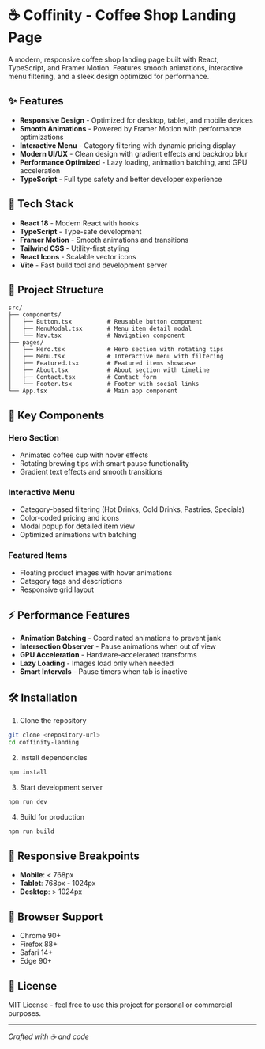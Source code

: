 # ☕ Coffinity - Coffee Shop Landing Page

A modern, responsive coffee shop landing page built with React, TypeScript, and Framer Motion. Features smooth animations, interactive menu filtering, and a sleek design optimized for performance.

## ✨ Features

- **Responsive Design** - Optimized for desktop, tablet, and mobile devices
- **Smooth Animations** - Powered by Framer Motion with performance optimizations
- **Interactive Menu** - Category filtering with dynamic pricing display
- **Modern UI/UX** - Clean design with gradient effects and backdrop blur
- **Performance Optimized** - Lazy loading, animation batching, and GPU acceleration
- **TypeScript** - Full type safety and better developer experience

## 🚀 Tech Stack

- **React 18** - Modern React with hooks
- **TypeScript** - Type-safe development
- **Framer Motion** - Smooth animations and transitions
- **Tailwind CSS** - Utility-first styling
- **React Icons** - Scalable vector icons
- **Vite** - Fast build tool and development server

## 📁 Project Structure

```
src/
├── components/
│   ├── Button.tsx          # Reusable button component
│   ├── MenuModal.tsx       # Menu item detail modal
│   └── Nav.tsx             # Navigation component
├── pages/
│   ├── Hero.tsx            # Hero section with rotating tips
│   ├── Menu.tsx            # Interactive menu with filtering
│   ├── Featured.tsx        # Featured items showcase
│   ├── About.tsx           # About section with timeline
│   ├── Contact.tsx         # Contact form
│   └── Footer.tsx          # Footer with social links
└── App.tsx                 # Main app component
```

## 🎨 Key Components

### Hero Section
- Animated coffee cup with hover effects
- Rotating brewing tips with smart pause functionality
- Gradient text effects and smooth transitions

### Interactive Menu
- Category-based filtering (Hot Drinks, Cold Drinks, Pastries, Specials)
- Color-coded pricing and icons
- Modal popup for detailed item view
- Optimized animations with batching

### Featured Items
- Floating product images with hover animations
- Category tags and descriptions
- Responsive grid layout

## ⚡ Performance Features

- **Animation Batching** - Coordinated animations to prevent jank
- **Intersection Observer** - Pause animations when out of view
- **GPU Acceleration** - Hardware-accelerated transforms
- **Lazy Loading** - Images load only when needed
- **Smart Intervals** - Pause timers when tab is inactive

## 🛠️ Installation

1. Clone the repository
```bash
git clone <repository-url>
cd coffinity-landing
```

2. Install dependencies
```bash
npm install
```

3. Start development server
```bash
npm run dev
```

4. Build for production
```bash
npm run build
```

## 📱 Responsive Breakpoints

- **Mobile**: < 768px
- **Tablet**: 768px - 1024px
- **Desktop**: > 1024px

## 🎯 Browser Support

- Chrome 90+
- Firefox 88+
- Safari 14+
- Edge 90+

## 📄 License

MIT License - feel free to use this project for personal or commercial purposes.

---

*Crafted with ☕ and code*